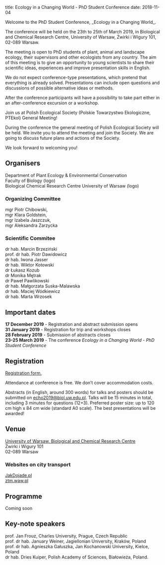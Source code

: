 title: Ecology in a Changing World - PhD Student Conference
date: 2018-11-04

<span id='start'>
Welcome to the PhD Student Conference, _Ecology in a Changing World_.

The conference will be held on the 23th to 25th of March 2019, in Biological and Chemical Research Centre, University of Warsaw, Żwirki i Wigury 101, 02-089 Warsaw.

The meeting is open to PhD students of plant, animal and landscape ecology, their supervisors and other ecologists from any country. The aim of this meeting is to give an opportunity to young scientists to share their scientific ideas, experiences and improve presentation skills in English.

We do not expect conference-type presentations, which pretend that everything is already solved. Presentations can include open questions and discussions of possible alternative ideas or methods.

After the conference participants will have a possibility to take part either in an after-conference excursion or a workshop.

Join us at Polish Ecological Society (Polskie Towarzystwo Ekologiczne, PTEkol) General Meeting!

During the conference the general meeting of Polish Ecological Society will be held. We invite you to attend the meeting and join the Society. We are going to discuss future plans and actions of the Society.

We look forward to welcoming you!

## Organisers

Department of Plant Ecology & Environmental Conservation  
Faculty of Biology (logo)  
Biological Chemical Research Centre University of Warsaw (logo)  

### Organizing Committee

mgr Piotr Chibowski,   
mgr Klara Goldstein,  
mgr Izabela Jaszczuk,   
mgr Aleksandra Zarzycka

### Scientific Commitee

dr hab. Marcin Brzeziński  
prof. dr hab. Piotr Dawidowicz  
dr hab. Iwona Jasser  
dr hab. Wiktor Kotowski  
dr Łukasz Kozub  
dr Monika Mętrak  
dr Paweł Pawlikowski  
dr hab. Małgorzata Suska-Malawska  
dr hab. Maciej Wódkiewicz  
dr hab. Marta Wrzosek  

## Important dates

**17 December 2019** - Registration and abstract submission opens  
**31 January 2019** - Registration for trip and workshops closes  
**28 February 2019** - Submission of abstracts closes  
**23-25 March 2019** - The conference _Ecology in a Changing World - PhD Student Conference_  

## Registration

[Registration form.](https://docs.google.com/forms/d/e/1FAIpQLSfrvxXIZmEDi_SLpWnU3gjhxx7iONOfQ5hXZX8gJq_hNvVDYQ/viewform?usp=pp_url&entry.2005620554=Jan&entry.1045781291=Kowalski&entry.1065046570=University+of+Warsaw,+Faculty+of+Biology&entry.1166974658=On+the+influence+of+the+sunspots+on+a+migrations+of+penguins&entry.839337160=Field+measurements+of+population+of+narwhals+in+Baltic+Sea)

Attendance at conference is free. We don’t cover accommodation costs.

Abstracts (in English, around 300 words) for talks and posters should be submitted on echo2019@biol.uw.edu.pl. Talks will be 15 minutes in total, including 3 minutes for questions (12+3). Preferred poster size: up to 120 cm high x 84 cm wide (standard A0 scale).
The best presentations will be awarded!

## Venue

<div id='map' class='shadow'></div>

[University of Warsaw, Biological and Chemical Research Centre](http://cnbch.uw.edu.pl/language/en/contacts-2/)  
Żwirki i Wigury 101  
02-089 Warsaw

### Websites on city transport

[JakDojade.pl](jakdojade.pl)  
[ztm.waw.pl](ztm.waw.pl)  

## Programme

Coming soon

## Key-note speakers

prof. Jan Frouz, Charles University, Prague, Czech Republic  
prof. dr hab. January Weiner, Jagiellonian University, Kraków, Poland  
prof. dr hab. Agnieszka Gałuszka, Jan Kochanowski University, Kielce, Poland  
dr hab. Dries Kuiper, Polish Academy of Sciences, Białowieża, Poland.

